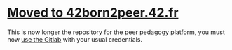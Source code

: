 
# [Moved to 42born2peer.42.fr](http://42born2peer.42.fr/)
This is now longer the repository for the peer pedagogy platform, you must now [use the Gitlab](http://42born2peer.42.fr/) with your usual credentials.
